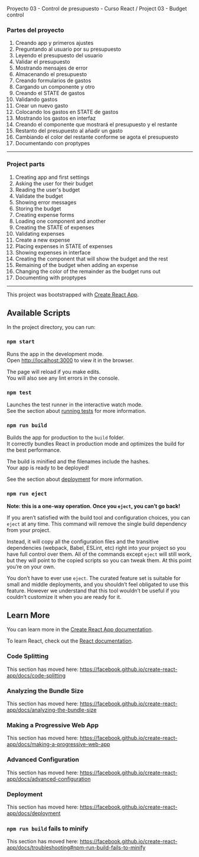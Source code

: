 Proyecto 03 - Control de presupuesto - Curso React / Project 03 - Budget control

### Partes del proyecto

1.  Creando app y primeros ajustes
2.  Preguntando al usuario por su presupuesto
3.  Leyendo el presupuesto del usuario
4.  Validar el presupuesto
5.  Mostrando mensajes de error
6.  Almacenando el presupuesto
7.  Creando formularios de gastos
8.  Cargando un componente y otro
9.  Creando el STATE de gastos
10. Validando gastos
11. Crear un nuevo gasto
12. Colocando los gastos en STATE de gastos
13. Mostrando los gastos en interfaz
14. Creando el componente que mostrará el presupuesto y el restante
15. Restanto del presupuesto al añadir un gasto
16. Cambiando el color del restante conforme se agota el presupuesto
17. Documentando con proptypes
-------------------------------------------------------------------
### Project parts

1. Creating app and first settings
2. Asking the user for their budget
3. Reading the user's budget
4. Validate the budget
5. Showing error messages
6. Storing the budget
7. Creating expense forms
8. Loading one component and another
9. Creating the STATE of expenses
10. Validating expenses
11. Create a new expense
12. Placing expenses in STATE of expenses
13. Showing expenses in interface
14. Creating the component that will show the budget and the rest
15. Remaining of the budget when adding an expense
16. Changing the color of the remainder as the budget runs out
17. Documenting with proptypes
-----------------------------------------------------------------
This project was bootstrapped with [Create React App](https://github.com/facebook/create-react-app).

## Available Scripts

In the project directory, you can run:

### `npm start`

Runs the app in the development mode.<br />
Open [http://localhost:3000](http://localhost:3000) to view it in the browser.

The page will reload if you make edits.<br />
You will also see any lint errors in the console.

### `npm test`

Launches the test runner in the interactive watch mode.<br />
See the section about [running tests](https://facebook.github.io/create-react-app/docs/running-tests) for more information.

### `npm run build`

Builds the app for production to the `build` folder.<br />
It correctly bundles React in production mode and optimizes the build for the best performance.

The build is minified and the filenames include the hashes.<br />
Your app is ready to be deployed!

See the section about [deployment](https://facebook.github.io/create-react-app/docs/deployment) for more information.

### `npm run eject`

**Note: this is a one-way operation. Once you `eject`, you can’t go back!**

If you aren’t satisfied with the build tool and configuration choices, you can `eject` at any time. This command will remove the single build dependency from your project.

Instead, it will copy all the configuration files and the transitive dependencies (webpack, Babel, ESLint, etc) right into your project so you have full control over them. All of the commands except `eject` will still work, but they will point to the copied scripts so you can tweak them. At this point you’re on your own.

You don’t have to ever use `eject`. The curated feature set is suitable for small and middle deployments, and you shouldn’t feel obligated to use this feature. However we understand that this tool wouldn’t be useful if you couldn’t customize it when you are ready for it.

## Learn More

You can learn more in the [Create React App documentation](https://facebook.github.io/create-react-app/docs/getting-started).

To learn React, check out the [React documentation](https://reactjs.org/).

### Code Splitting

This section has moved here: https://facebook.github.io/create-react-app/docs/code-splitting

### Analyzing the Bundle Size

This section has moved here: https://facebook.github.io/create-react-app/docs/analyzing-the-bundle-size

### Making a Progressive Web App

This section has moved here: https://facebook.github.io/create-react-app/docs/making-a-progressive-web-app

### Advanced Configuration

This section has moved here: https://facebook.github.io/create-react-app/docs/advanced-configuration

### Deployment

This section has moved here: https://facebook.github.io/create-react-app/docs/deployment

### `npm run build` fails to minify

This section has moved here: https://facebook.github.io/create-react-app/docs/troubleshooting#npm-run-build-fails-to-minify
